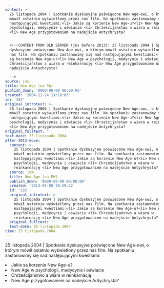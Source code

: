 ```yaml
---
content: >-
  25 listopada 2004 | Spotkanie dyskusyjne poświęcone New Age-owi, o którym
  mówił ostatnio wyświetlony przez nas film. Na spotkaniu zastanowimy się nad
  następującymi kwestiami:<li> Jakie są korzenie New Age-u?<li> New Age w
  psychologii, medycynie i oświacie <li> Chrześcijaństwo a wiara w reinkarnację
  <li> New Age przygotowaniem na nadejście Antychrysta?


  <!--CONTENT FROM OLD SERVER (jos before 2013): 25 listopada 2004 | Spotkanie
  dyskusyjne poświęcone New Age-owi, o którym mówił ostatnio wyświetlony przez
  nas film. Na spotkaniu zastanowimy się nad następującymi kwestiami:<li> Jakie
  są korzenie New Age-u?<li> New Age w psychologii, medycynie i oświacie <li>
  Chrześcijaństwo a wiara w reinkarnację <li> New Age przygotowaniem na
  nadejście Antychrysta?

  -->
source: jos
title: New Age (na PW)
publish_down: '0000-00-00 00:00:00'
created: '2004-11-24 11:18:03'
id: '182'
original_introtext: >-
  25 listopada 2004 | Spotkanie dyskusyjne poświęcone New Age-owi, o którym
  mówił ostatnio wyświetlony przez nas film. Na spotkaniu zastanowimy się nad
  następującymi kwestiami:<li> Jakie są korzenie New Age-u?<li> New Age w
  psychologii, medycynie i oświacie <li> Chrześcijaństwo a wiara w reinkarnację
  <li> New Age przygotowaniem na nadejście Antychrysta?
original_fulltext: ''
text-date: 25 listopada 2004
after-2013-move:
  content: >-
    25 listopada 2004 | Spotkanie dyskusyjne poświęcone New Age-owi, o którym
    mówił ostatnio wyświetlony przez nas film. Na spotkaniu zastanowimy się nad
    następującymi kwestiami:<li> Jakie są korzenie New Age-u?<li> New Age w
    psychologii, medycynie i oświacie <li> Chrześcijaństwo a wiara w
    reinkarnację <li> New Age przygotowaniem na nadejście Antychrysta?
  source: jom
  title: New Age (na PW)
  publish_down: '0000-00-00 00:00:00'
  created: '2013-05-08 20:59:32'
  id: '182'
  original_introtext: >-
    25 listopada 2004 | Spotkanie dyskusyjne poświęcone New Age-owi, o którym
    mówił ostatnio wyświetlony przez nas film. Na spotkaniu zastanowimy się nad
    następującymi kwestiami:<li> Jakie są korzenie New Age-u?<li> New Age w
    psychologii, medycynie i oświacie <li> Chrześcijaństwo a wiara w
    reinkarnację <li> New Age przygotowaniem na nadejście Antychrysta?
  original_fulltext: ''
  text-date: 25 listopada 2004
time: 25 listopada 2004
---
```

25 listopada 2004 | Spotkanie dyskusyjne poświęcone New Age-owi, o którym mówił ostatnio wyświetlony przez nas film. Na spotkaniu zastanowimy się nad następującymi kwestiami:<li> Jakie są korzenie New Age-u?<li> New Age w psychologii, medycynie i oświacie <li> Chrześcijaństwo a wiara w reinkarnację <li> New Age przygotowaniem na nadejście Antychrysta?

<!--CONTENT FROM OLD SERVER (jos before 2013): 25 listopada 2004 | Spotkanie dyskusyjne poświęcone New Age-owi, o którym mówił ostatnio wyświetlony przez nas film. Na spotkaniu zastanowimy się nad następującymi kwestiami:<li> Jakie są korzenie New Age-u?<li> New Age w psychologii, medycynie i oświacie <li> Chrześcijaństwo a wiara w reinkarnację <li> New Age przygotowaniem na nadejście Antychrysta?
-->

<!--{{json:{"created_date":"2004-11-24 11:18:03","publish_down":"0000-00-00 00:00:00","id":"182"}}}-->